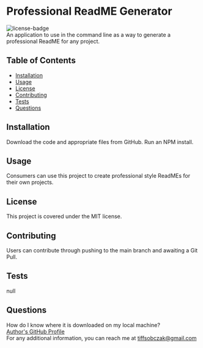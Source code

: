 
# Professional ReadME Generator
![license-badge](https://img.shields.io/badge/license-MIT-blue) <br/>
An application to use in the command line as a way to generate a professional ReadME for any project.

## Table of Contents
- [Installation](#installation)
- [Usage](#usage)
- [License](#license)
- [Contributing](#contributing)
- [Tests](#tests)
- [Questions](#questions)

## Installation
Download the code and appropriate files from GitHub. Run an NPM install.
## Usage
Consumers can use this project to create professional style ReadMEs for their own projects. 

## License
This project is covered under the MIT license.
  
## Contributing
Users can contribute through pushing to the main branch and awaiting a Git Pull.
## Tests
null
## Questions
How do I know where it is downloaded on my local machine?<br/>
[Author's GitHub Profile](https://github.com/tiffsobczak)<br/>
For any additional information, you can reach me at tiffsobczak@gmail.com
